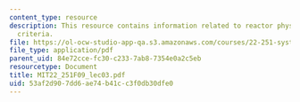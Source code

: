 ```yaml
---
content_type: resource
description: This resource contains information related to reactor physics design
  criteria.
file: https://ol-ocw-studio-app-qa.s3.amazonaws.com/courses/22-251-systems-analysis-of-the-nuclear-fuel-cycle-fall-2009/53af2d907dd6ae74b41cc3f0db30dfe0_MIT22_251F09_lec03.pdf
file_type: application/pdf
parent_uid: 84e72cce-fc30-c233-7ab8-7354e0a2c5eb
resourcetype: Document
title: MIT22_251F09_lec03.pdf
uid: 53af2d90-7dd6-ae74-b41c-c3f0db30dfe0
---
```

